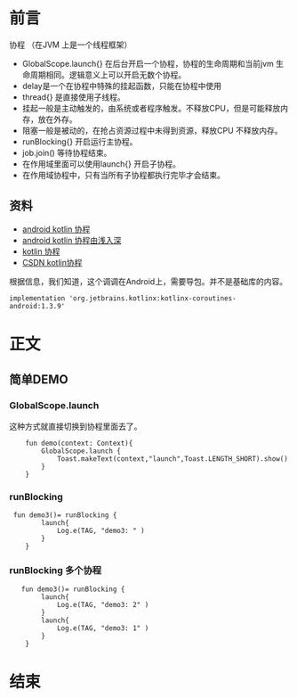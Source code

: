 # 前言
协程 （在JVM 上是一个线程框架）
* GlobalScope.launch{} 在后台开启一个协程，协程的生命周期和当前jvm 生命周期相同。逻辑意义上可以开启无数个协程。
* delay是一个在协程中特殊的挂起函数，只能在协程中使用
* thread{} 是直接使用子线程。
* 挂起一般是主动触发的，由系统或者程序触发。不释放CPU，但是可能释放内存，放在外存。
* 阻塞一般是被动的，在抢占资源过程中未得到资源，释放CPU 不释放内存。
* runBlocking{} 开启运行主协程。
* job.join() 等待协程结束。
* 在作用域里面可以使用launch{} 开启子协程。
* 在作用域协程中，只有当所有子协程都执行完毕才会结束。
## 资料
* [android kotlin 协程](https://developer.android.google.cn/kotlin/coroutines?hl=zh-cn)
* [android kotlin 协程由浅入深](https://www.jianshu.com/p/301bacbda239)
* [kotlin 协程](https://kotlinlang.org/docs/coroutines-overview.html)
* [CSDN kotlin协程](https://blog.csdn.net/qq_41811862/article/details/120808850)

根据信息，我们知道，这个调调在Android上，需要导包。并不是基础库的内容。
````aidl
implementation 'org.jetbrains.kotlinx:kotlinx-coroutines-android:1.3.9'
````

# 正文
## 简单DEMO
### GlobalScope.launch
这种方式就直接切换到协程里面去了。
````aidl
    fun demo(context: Context){
        GlobalScope.launch {
            Toast.makeText(context,"launch",Toast.LENGTH_SHORT).show()
        }
    }
````
### runBlocking 
````aidl
 fun demo3()= runBlocking {
        launch{
            Log.e(TAG, "demo3: " )
        }
    }
````
### runBlocking 多个协程
````aidl
   fun demo3()= runBlocking {
        launch{
            Log.e(TAG, "demo3: 2" )
        }
        launch{
            Log.e(TAG, "demo3: 1" )
        }
    }
````
## 
# 结束 